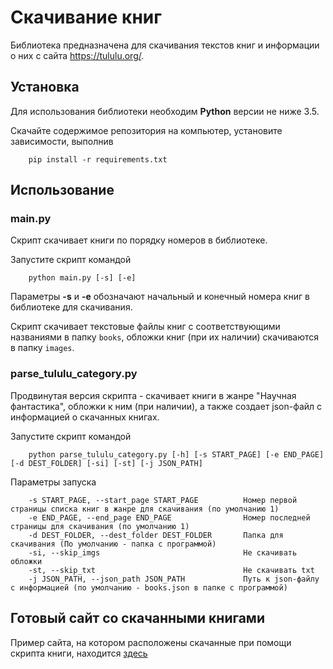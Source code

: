 # Cкачивание книг

Библиотека предназначена для скачивания текстов книг и информации о них с сайта https://tululu.org/.

## Установка

Для использования библиотеки необходим **Python** версии не ниже 3.5.

Скачайте содержимое репозитория на компьютер, установите зависимости, выполнив

        pip install -r requirements.txt

## Использование

### main.py

Скрипт скачивает книги по порядку номеров в библиотеке.

Запустите скрипт командой

        python main.py [-s] [-e]

Параметры **-s** и  **-e** обозначают начальный и конечный номера книг в библиотеке для скачивания.

Скрипт скачивает текстовые файлы книг с соответствующими названиями в папку `books`, обложки книг (при их наличии) скачиваются в папку `images`.

### parse_tululu_category.py

Продвинутая версия скрипта - скачивает книги в жанре "Научная фантастика", обложки к ним (при наличии), а также создает json-файл с информацией о скачанных книгах.

Запустите скрипт командой

        python parse_tululu_category.py [-h] [-s START_PAGE] [-e END_PAGE] [-d DEST_FOLDER] [-si] [-st] [-j JSON_PATH]

Параметры запуска

        -s START_PAGE, --start_page START_PAGE          Номер первой страницы списка книг в жанре для скачивания (по умолчанию 1)
        -e END_PAGE, --end_page END_PAGE                Номер последней страницы для скачивания (по умолчанию 1)
        -d DEST_FOLDER, --dest_folder DEST_FOLDER       Папка для скачивания (По умолчанию - папка с программой)
        -si, --skip_imgs                                Не скачивать обложки
        -st, --skip_txt                                 Не скачивать txt
        -j JSON_PATH, --json_path JSON_PATH             Путь к json-файлу с информацией (по умолчанию - books.json в папке с программой)

## Готовый сайт со скачанными книгами

Пример сайта, на котором расположены скачанные при помощи скрипта книги, находится [здесь](https://msmikl.github.io/library-site/pages/index1.html)
